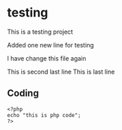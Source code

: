 testing
=======

This is a testing project

Added one new line for testing

I have change this file again

This is second last line
This is last line

## Coding

```
<?php
echo "this is php code";
?>
